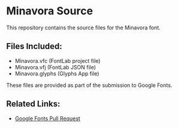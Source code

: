 # Minavora Source
This repository contains the source files for the Minavora font.

## Files Included:
- Minavora.vfc (FontLab project file)
- Minavora.vfj (FontLab JSON file)
- Minavora.glyphs (Glyphs App file)

These files are provided as part of the submission to Google Fonts.

## Related Links:
- [Google Fonts Pull Request](https://github.com/google/fonts/pull/9212)
